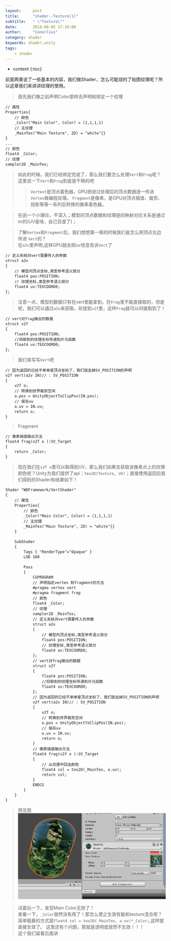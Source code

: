 ```yaml
---
layout:     post
title:      "shader--Texture(1)"
subtitle:   " \"Texture\""
date:       2019-08-05 17:20:00
author:     "Conerlius"
category: shader
keywords: shader,unity
tags:
    - shader
---
```

* content
{:toc}

前面两章说了一些基本的内容，我们做Shader，怎么可能烧的了贴图纹理呢？所以这章我们来讲讲纹理的使用。<br>
> 首先我们像之前声明Color那样去声明和绑定一个纹理<br>

```
// 属性
Properties{
	// 颜色
	_Color("Main Color", Color) = (1,1,1,1)
	// 主纹理
	_MainTex("Main Texture", 2D) = "white"{}
}
...
// 颜色
float4 _Color;
// 纹理
sampler2D _MainTex;
```
> 如此的时候，我们已经绑定完成了，那么我们要怎么处理`Vert`和`Frag`呢？<br>
> 这里说一下`Vert`和`Frag`到底是干嘛的吧<br>
>> `Vertext`是顶点着色器，GPU把进过处理后的顶点数据逐一传进`Vertex`做编程处理。
>> `Fragment`是像素，是GPU对顶点插值、裁剪、投影等等一系列后转换的像素着色器。

> 在说一个小理论，不深入；模型的顶点数据和纹理是的映射对应关系是通过`UV`的(UV是啥，自己百度了)；

> 了解`Vertex`和`Fragment`后，我们想想第一章的时候我们是怎么把顶点左边传进
`Vert`的？<br>
> 在`a2v`里声明,这样GPU就会把uv信息告诉`Vert`了

```
// 定义系统对vert需要传入的参数
struct a2v 
{
	// 模型内顶点坐标,类型参考语义部分
	float4 pos:POSITION;
	// 纹理坐标,类型参考语义部分
    float4 uv:TEXCOORD0;
};
```
> 注意一点，模型的数据只有在vert里能拿到，在`Frag`里不能直接取的，但是呢，我们可以通过`a2v`来获取，存放到`v2f`里，这样`Frag`就可以间接取到了！

```
// vert对frag输出的数据
struct v2f
{
	float4 pos:POSITION;
	//将取到的纹理坐标传递到片元函数
    float4 uv:TEXCOORD0;
};
```

> 我们来写写`Vert`吧

```
// 因为返回的已经不单单是顶点坐标了，我们就去掉SV_POSITION的声明
v2f vert(a2v IN)// : SV_POSITION
{
	v2f o;
	// 转换到世界裁剪空间
	o.pos = UnityObjectToClipPos(IN.pos);
	// 保存uv
	o.uv = IN.uv;
	return o;
}
```

> Fragment

```
// 像素插值输出方法
float4 frag(v2f o ):SV_Target
{
	return _Color;
}
```

> 现在我们在`v2f o`里可以取得到UV，那么我们如果去获取该像素点上的纹理颜色呢？Unity为我们提供了api：`tex2D(Texture, UV)`；直接使用返回后我们得到的Shader和结果如下！

```
Shader "WDFramework/VertShader"
{
	// 属性
	Properties{
		// 颜色
		_Color("Main Color", Color) = (1,1,1,1)
		// 主纹理
		_MainTex("Main Texture", 2D) = "white"{}
	}
	
    SubShader
    {
        Tags { "RenderType"="Opaque" }
        LOD 100
		
        Pass
        {
            CGPROGRAM
			// 声明指定vertex 和fragment的方法
			#pragma vertex vert
            #pragma fragment frag
			// 颜色
			float4 _Color;
			// 纹理
			sampler2D _MainTex;
			// 定义系统对vert需要传入的参数
			struct a2v 
			{
				// 模型内顶点坐标,类型参考语义部分
				float4 pos:POSITION;
				// 纹理坐标,类型参考语义部分
                float4 uv:TEXCOORD0;
			};
			// vert对frag输出的数据
			struct v2f
			{
				float4 pos:POSITION;
				//将取到的纹理坐标传递到片元函数
                float4 uv:TEXCOORD0;
			};
			// 因为返回的已经不单单是顶点坐标了，我们就去掉SV_POSITION的声明
			v2f vert(a2v IN)// : SV_POSITION
			{
				v2f o;
				// 转换到世界裁剪空间
				o.pos = UnityObjectToClipPos(IN.pos);
				// 保存uv
				o.uv = IN.uv;
				return o;
			}
			// 像素插值输出方法
			float4 frag(v2f o ):SV_Target
			{
				// 从纹理中回去颜色
				float4 col = tex2D(_MainTex, o.uv);
				return col;
			}
            ENDCG
        }
    }
}
```

> 预览图
![png](/images/shader_tutorial/shader_texture_1.png)

> 试着玩一下，发现Main Color无效了！<br>
> 查看一下，`_Color`居然没有用了！那怎么使之生效有能和texture混合呢？
> 简单粗暴的方式就`float4 col = tex2D(_MainTex, o.uv)*_Color;`,这样就直接生效了。
> 这里还有个问题，那就是透明度居然不生效！！！<br>
> 这个我们留着后面讲
